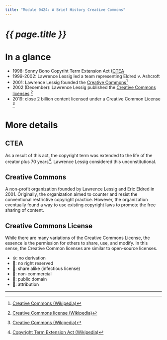 ```yaml
---
title: "Module 0424: A Brief History Creative Commons" 
---
```


# _{{ page.title }}_

# In a glance

* 1998: Sonny Bono Copyriht Term Extension Act ([CTEA](#CETA)
* 1999-2002: Lawrence Lessig led a team representing Eldred v. Ashcroft
* 2001: Lawrence Lessig founded the [Creative Commons](#creative-commons)[^2]
* 2002 (December): Lawrence Lessig published the [Creative Commons licenses](#creative-common-license) [^3]
* 2019: close 2 billion content licensed under a Creative Common License [^2]

# More details

## CTEA

As a result of this act, the copyright term was extended to the life of the creator plus 70 years[^1]. Lawrence Lessig considered this unconstitutional. 

## Creative Commons

A non-profit organization founded by Lawrence Lessig and Eric Eldred in 2001. Originally, the organization aimed to counter and resist the conventional restrictive copyright practice. However, the organization eventually found a way to use existing copyright laws to promote the free sharing of content. 

## Creative Commons License

While there are many variations of the Creative Commons License, the essence is the permission for others to share, use, and modify. In this sense, the Creative Common licenses are similar to open-source licenses.

* ⊜: no derivation
* 🄍: no right reserved
* 🄎: share alike (infectious license)
* 🄏: non-commercial
* 🅮: public domain
* 🅯: attribution

---

[^1]: [Copyright Term Extension Act (Wikipedia)](https://en.wikipedia.org/wiki/Copyright_Term_Extension_Act)
[^2]: [Creative Commons (Wikipedia)](https://en.wikipedia.org/wiki/Creative_Commons)
[^3]: [Creative Commons license (Wikipedia)](https://en.wikipedia.org/wiki/Creative_Commons_license)
